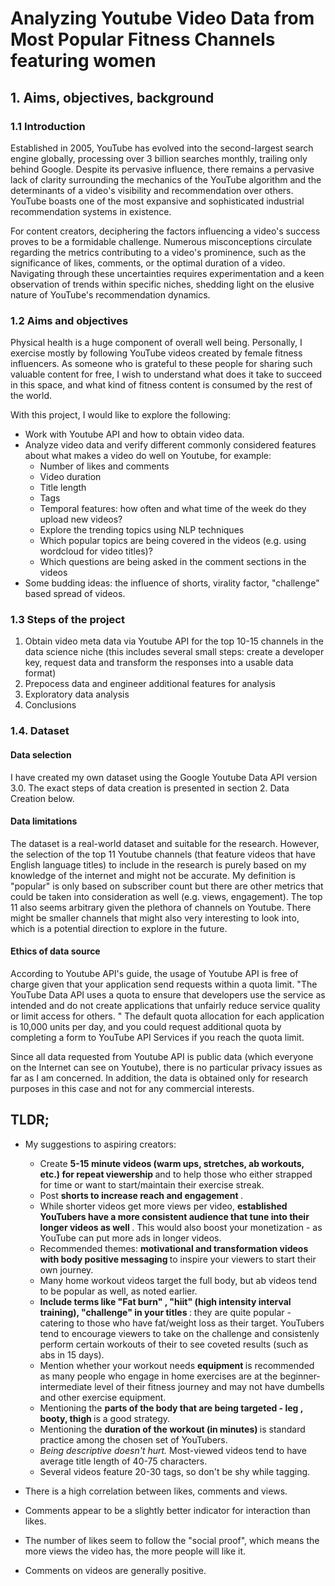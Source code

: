 <h1>Analyzing Youtube Video Data from Most Popular Fitness Channels featuring women </h1>

<h2> 1. Aims, objectives, background </h2>

<h3> 1.1 Introduction </h3>

Established in 2005, YouTube has evolved into the second-largest search engine globally, processing over 3 billion searches monthly, trailing only behind Google. Despite its pervasive influence, there remains a pervasive lack of clarity surrounding the mechanics of the YouTube algorithm and the determinants of a video's visibility and recommendation over others. YouTube boasts one of the most expansive and sophisticated industrial recommendation systems in existence.

For content creators, deciphering the factors influencing a video's success proves to be a formidable challenge. Numerous misconceptions circulate regarding the metrics contributing to a video's prominence, such as the significance of likes, comments, or the optimal duration of a video. Navigating through these uncertainties requires experimentation and a keen observation of trends within specific niches, shedding light on the elusive nature of YouTube's recommendation dynamics.

<h3> 1.2 Aims and objectives </h3>

Physical health is a huge component of overall well being. Personally, I exercise mostly by following YouTube videos created by female fitness influencers. As someone who is grateful to these people for sharing such valuable content for free, I wish to understand what does it take to succeed in this space, and what kind of fitness content is consumed by the rest of the world.

With this project, I would like to explore the following: 

* Work with Youtube API and how to obtain video data.
* Analyze video data and verify different commonly considered features about what makes a video do well on Youtube, for example:
    * Number of likes and comments
    * Video duration
    * Title length
    * Tags 
    * Temporal features: how often and what time of the week do they upload new videos?
    * Explore the trending topics using NLP techniques
    * Which popular topics are being covered in the videos (e.g. using wordcloud for video titles)?
    * Which questions are being asked in the comment sections in the videos
* Some budding ideas: the influence of shorts, virality factor, "challenge" based spread of videos.

<h3> 1.3 Steps of the project </h3>
    <ol>
    <li> Obtain video meta data via Youtube API for the top 10-15 channels in the data science niche (this includes several small steps: create a developer key, request data and transform the responses into a usable data format) </li>
<li> Prepocess data and engineer additional features for analysis </li>
<li> Exploratory data analysis </li>
<li> Conclusions </li>
    </ol>
    
<h3> 1.4. Dataset </h3>

<h4> Data selection </h4>

I have created my own dataset using the Google Youtube Data API version 3.0. The exact steps of data creation is presented in section 2. Data Creation below.

<h4> Data limitations </h4>

The dataset is a real-world dataset and suitable for the research. However, the selection of the top 11 Youtube channels (that feature videos that have English language titles) to include in the research is purely based on my knowledge of the internet and might not be accurate. My definition is "popular" is only based on subscriber count but there are other metrics that could be taken into consideration as well (e.g. views, engagement). The top 11 also seems arbitrary given the plethora of channels on Youtube. There might be smaller channels that might also very interesting to look into, which is a potential direction to explore in the future.

<h4> Ethics of data source </h4>

According to Youtube API's guide, the usage of Youtube API is free of charge given that your application send requests within a quota limit. "The YouTube Data API uses a quota to ensure that developers use the service as intended and do not create applications that unfairly reduce service quality or limit access for others. " The default quota allocation for each application is 10,000 units per day, and you could request additional quota by completing a form to YouTube API Services if you reach the quota limit.

Since all data requested from Youtube API is public data (which everyone on the Internet can see on Youtube), there is no particular privacy issues as far as I am concerned. In addition, the data is obtained only for research purposes in this case and not for any commercial interests.

<h2> TLDR; </h2>

* My suggestions to aspiring creators:
    * Create <b> 5-15 minute videos (warm ups, stretches, ab workouts, etc.) for repeat viewership </b> and to help those who either strapped for time or want to start/maintain 
                      their exercise streak.
    * Post <b> shorts to increase reach and engagement </b>.
    * While shorter videos get more views per video, <b> established YouTubers have a more consistent audience that tune into their longer videos as well </b>. This would also boost your monetization - as YouTube can put more ads in longer videos.
    * Recommended themes: <b> motivational and transformation videos with body positive messaging </b> to inspire your viewers to start their own journey.
    * Many home workout videos target the full body, but ab videos tend to be popular as well, as noted earlier.
    * <b> Include terms like "Fat burn" , "hiit" (high intensity interval training), "challenge" in your titles </b> : they are quite popular - catering to those who have fat/weight loss as their target. YouTubers tend to encourage viewers to take on the challenge and consistenly perform certain workouts of their to see coveted results (such as abs in 15 days).
    * Mention whether your workout needs <b> equipment </b> is recommended as many people who engage in home exercises are at the beginner-intermediate level of their fitness journey and may not have dumbells and other exercise equipment.
    * Mentioning the <b> parts of the body that are being targeted - leg , booty, thigh </b> is a good strategy.
    * Mentioning the <b> duration of the workout (in minutes) </b> is standard practice among the chosen set of YouTubers.
    * <em> Being descriptive doesn't hurt. </em> Most-viewed videos tend to have average title length of 40-75 characters. 
    * Several videos feature 20-30 tags, so don't be shy while tagging.
    
* There is a high correlation between likes, comments and views. 

* Comments appear to be a slightly better indicator for interaction than likes.

* The number of likes seem to follow the "social proof", which means the more views the video has, the more people will like it.

* Comments on videos are generally positive.
